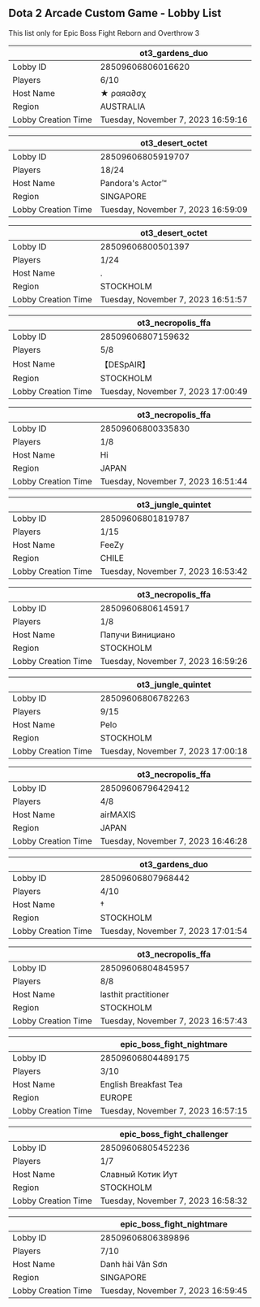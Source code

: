 ## Dota 2 Arcade Custom Game - Lobby List

This list only for Epic Boss Fight Reborn and Overthrow 3

|  | ot3_gardens_duo |
| ------ | ------ |
| Lobby ID | 28509606806016620 |
| Players | 6/10 |
| Host Name | ★ ραяα∂σχ |
| Region | AUSTRALIA |
| Lobby Creation Time | Tuesday, November 7, 2023 16:59:16 |


|  | ot3_desert_octet |
| ------ | ------ |
| Lobby ID | 28509606805919707 |
| Players | 18/24 |
| Host Name | Pandora's Actor™ |
| Region | SINGAPORE |
| Lobby Creation Time | Tuesday, November 7, 2023 16:59:09 |


|  | ot3_desert_octet |
| ------ | ------ |
| Lobby ID | 28509606800501397 |
| Players | 1/24 |
| Host Name | . |
| Region | STOCKHOLM |
| Lobby Creation Time | Tuesday, November 7, 2023 16:51:57 |


|  | ot3_necropolis_ffa |
| ------ | ------ |
| Lobby ID | 28509606807159632 |
| Players | 5/8 |
| Host Name | 【﻿DESpAIR】 |
| Region | STOCKHOLM |
| Lobby Creation Time | Tuesday, November 7, 2023 17:00:49 |


|  | ot3_necropolis_ffa |
| ------ | ------ |
| Lobby ID | 28509606800335830 |
| Players | 1/8 |
| Host Name | Hi |
| Region | JAPAN |
| Lobby Creation Time | Tuesday, November 7, 2023 16:51:44 |


|  | ot3_jungle_quintet |
| ------ | ------ |
| Lobby ID | 28509606801819787 |
| Players | 1/15 |
| Host Name | FeeZy |
| Region | CHILE |
| Lobby Creation Time | Tuesday, November 7, 2023 16:53:42 |


|  | ot3_necropolis_ffa |
| ------ | ------ |
| Lobby ID | 28509606806145917 |
| Players | 1/8 |
| Host Name | Папучи Винициано |
| Region | STOCKHOLM |
| Lobby Creation Time | Tuesday, November 7, 2023 16:59:26 |


|  | ot3_jungle_quintet |
| ------ | ------ |
| Lobby ID | 28509606806782263 |
| Players | 9/15 |
| Host Name | Pelo |
| Region | STOCKHOLM |
| Lobby Creation Time | Tuesday, November 7, 2023 17:00:18 |


|  | ot3_necropolis_ffa |
| ------ | ------ |
| Lobby ID | 28509606796429412 |
| Players | 4/8 |
| Host Name | airMAXIS |
| Region | JAPAN |
| Lobby Creation Time | Tuesday, November 7, 2023 16:46:28 |


|  | ot3_gardens_duo |
| ------ | ------ |
| Lobby ID | 28509606807968442 |
| Players | 4/10 |
| Host Name | † |
| Region | STOCKHOLM |
| Lobby Creation Time | Tuesday, November 7, 2023 17:01:54 |


|  | ot3_necropolis_ffa |
| ------ | ------ |
| Lobby ID | 28509606804845957 |
| Players | 8/8 |
| Host Name | lasthit practitioner |
| Region | STOCKHOLM |
| Lobby Creation Time | Tuesday, November 7, 2023 16:57:43 |


|  | epic_boss_fight_nightmare |
| ------ | ------ |
| Lobby ID | 28509606804489175 |
| Players | 3/10 |
| Host Name | English Breakfast Tea |
| Region | EUROPE |
| Lobby Creation Time | Tuesday, November 7, 2023 16:57:15 |


|  | epic_boss_fight_challenger |
| ------ | ------ |
| Lobby ID | 28509606805452236 |
| Players | 1/7 |
| Host Name | Славный Котик Иут |
| Region | STOCKHOLM |
| Lobby Creation Time | Tuesday, November 7, 2023 16:58:32 |


|  | epic_boss_fight_nightmare |
| ------ | ------ |
| Lobby ID | 28509606806389896 |
| Players | 7/10 |
| Host Name | Danh hài Vân Sơn |
| Region | SINGAPORE |
| Lobby Creation Time | Tuesday, November 7, 2023 16:59:45 |


